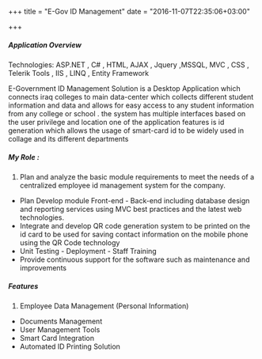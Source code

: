 +++
title = "E-Gov ID Management"
date = "2016-11-07T22:35:06+03:00"

+++

##### Application Overview

Technologies:
ASP.NET , C# , HTML, AJAX , Jquery ,MSSQL, MVC , CSS , Telerik Tools , IIS , LINQ , Entity Framework

E-Government ID Management Solution is a Desktop Application which connects iraq colleges to main data-center which collects different student information and data and allows for easy access to any student information from any college or school . the system has multiple interfaces based on the user privilege and location one of the application features is id generation which allows the usage of smart-card id to be widely used in collage and its different departments

##### My Role :

1. Plan and analyze the basic module requirements to meet the needs of a centralized employee id management system for the company.
* Plan Develop module Front-end - Back-end including database design and reporting services using MVC best practices and the latest web technologies.
* Integrate and develop QR code generation system to be printed on the id card to be used for saving contact information on the mobile phone using the QR Code technology
* Unit Testing - Deployment - Staff Training
* Provide continuous support for the software such as maintenance and improvements

##### Features
1. Employee Data Management (Personal Information)
* Documents Management
* User Management Tools
* Smart Card Integration
* Automated ID Printing Solution 
